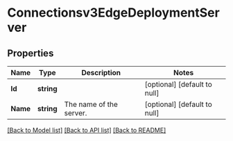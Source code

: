 # Connectionsv3EdgeDeploymentServer

## Properties
Name | Type | Description | Notes
------------ | ------------- | ------------- | -------------
**Id** | **string** |  | [optional] [default to null]
**Name** | **string** | The name of the server. | [optional] [default to null]

[[Back to Model list]](../README.md#documentation-for-models) [[Back to API list]](../README.md#documentation-for-api-endpoints) [[Back to README]](../README.md)

